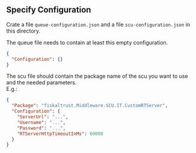 ## Specify Configuration

Crate a file `queue-configuration.json` and a file `scu-configuration.json` in this directory.

The queue file needs to contain at least this empty configuration.
```json
{
  "Configuration": {}
}
```

The scu file should contain the package name of the scu you want to use and the needed parameters.  
E.g.:
```json
{
  "Package": "fiskaltrust.Middleware.SCU.IT.CustomRTServer",
  "Configuration": {
    "ServerUrl": "...",
    "Username": "...",
    "Password": "...",
    "RTServerHttpTimeoutInMs": 60000
  }
}
```